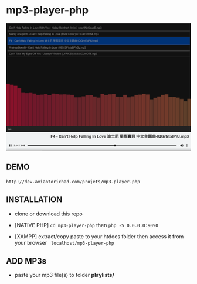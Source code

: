 # mp3-player-php
![screenshot](https://github.com/aviantorichad/mp3-player-php/blob/master/ss.png)

## DEMO
```http://dev.aviantorichad.com/projets/mp3-player-php```

## INSTALLATION
+ clone or download this repo
+ [NATIVE PHP]
```cd mp3-player-php```
then
```php -S 0.0.0.0:9090 ```

+ [XAMPP] extract/copy paste to your htdocs folder then access it from your browser ``` localhost/mp3-player-php```


## ADD MP3s
+ paste your mp3 file(s) to folder **playlists/**
